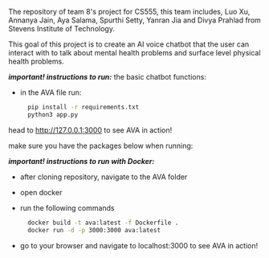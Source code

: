 The repository of team 8's project for CS555, this team includes, Luo Xu, Annanya Jain, Aya Salama, Spurthi Setty, Yanran Jia and Divya Prahlad from Stevens Institute of Technology.

This goal of this project is to create an AI voice chatbot that the user can interact with to talk about mental health problems and surface level physical health problems.

**_important! instructions to run:_**
the basic chatbot functions:

- in the AVA file run:
  ```bash
    pip install -r requirements.txt
    python3 app.py
  ```

head to http://127.0.0.1:3000 to see AVA in action!

make sure you have the packages below when running:

**_important! instructions to run with Docker:_**

- after cloning repository, navigate to the AVA folder
- open docker
- run the following commands
  ```bash
    docker build -t ava:latest -f Dockerfile .
    docker run -d -p 3000:3000 ava:latest
  ```

- go to your browser and navigate to localhost:3000 to see AVA in action!

